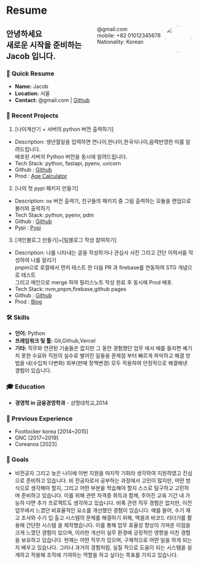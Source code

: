 # Resume


<img style="float:right;border-radius:50%;width:70px;padding:6px" src="/images/doh.webp" />

<span style="float:right;padding:6px"> 
  @gmail.com <br> mobile: +82 01012345678 <br> Nationality: Korean 
</span>

## 안녕하세요<br> 새로운 시작을 준비하는 Jacob 입니다.

### 📄 Quick Resume

- **Name:** Jacob
- **Location:** 서울
- **Contact:** @gmail.com  | [Github](https://github.com/Jacob-53)

### 🌟 Recent Projects

1. [나이계산기 + 서버의 python 버전 출력하기]
 - Description: 생년월일을 입력하면 연나이,만나이,한국식나이,음력반영한 띠를 알려드립니다.<br> 배포된 서버의 Python 버전을 동시에 알려드립니다.
 - Tech Stack: python, fastapi, pyenv, uvicorn 
 - Github : [Github](https://github.com/Jacob-53/nextjs-fastapi-starter)
 - Prod : [Age Calculator](https://acalc.jacob53.shop/)

2. [나의 첫 pypi 패키지 만들기]
 - Description: os 버전 출력기, 친구들의 패키지 중 그림 출력하는 모듈을 랜덤으로 불러와 출력하기
 - Tech Stack: python, pyenv, pdm
 - Github : [Github](https://github.com/Jacob-53/jacob-os-version-check)
 - Pypi : [Pypi](https://pypi.org/project/jacob-os-version-check/)

3. [개인블로그 만들기]+[팀블로그 작성 참여하기]
 - Description: 나를 나타내는 글을 작성하거나 관심사 사진 그리고 간단 이력서를 작성하여 나를 알리기 <br> pnpm으로 로컬에서 먼저 테스트 한 다음  PR 과 firebase를 연동하여 STG 개념으로 테스트 <br> 그리고 메인으로 merge 하여 릴리스노트 작성 완료 후 동시에 Prod 배포. 
 - Tech Stack: nvm,pnpm,firebase,github pages
 - Github : [Github](https://github.com/Jacob-53/jacob-53.github.io)
 - Prod : [Blog](https://blog.jacob53.shop/)

### 🛠️ Skills

- **언어:** Python
- **프레임워크 및 툴:** Git,Github,Vercel
- **기타:** 직무와 연관된 기술들은 없지만 그 동안 경험했던 업무 에서 예를 들자면 예기치 못한 수요와 직원의 실수로 벌어진 일들을 문제점 부터 빠르게 파악하고 해결 방법을 내(수입처 다변화) 외부(판매 정책변경) 모두 적용하여 안정적으로 해결해낸 경험이 있습니다. 

### 🎓 Education
- **경영학 in 금융경영학과** - 상명대학교,2014

### 🏢 Previous Experience
- Footlocker korea [2014~2015]
- GNC [2017~2019]
- Coreanos [2023]

### 🎯 Goals
- 비전공자 그리고 늦은 나이에 이번 지원을 마지막 기회라 생각하여 지원하였고 진심으로 준비하고 있습니다. 비
전공자로서 공부하는 과정에서 고민이 많지만, 어떤 방식으로 생각해야 할지, 그리고 어떤 부분을 학습해야 할지
스스로 탐구하고 고민하며 준비하고 있습니다. 이를 위해 관련 자격증 취득과 함께, 주어진 교육 기간 내 가능하
다면 추가 프로젝트도 생각하고 있습니다.
비록 관련 직무 경험은 없지만, 이전 업무에서 느꼈던 비효율적인 요소를 개선했던 경험이 있습니다. 예를 들어,
수기 재고 조사와 수기 입·출고 시스템의 문제를 해결하기 위해, 엑셀과 바코드 리더기를 활용해 간단한 시스템
을 제작했습니다. 이를 통해 업무 효율성 향상이 가져온 이점을 크게 느꼈던 경험이 있으며, 이러한 개선이 실무
환경에 긍정적인 영향을 미친 경험을 보유하고 있습니다.
현재는 어떤 직무가 있으며, 구체적으로 어떤 일을 하게 되는지 배우고 있습니다. 그러나 과거의 경험처럼, 실질
적으로 도움이 되는 시스템을 설계하고 적용해 조직에 기여하는 역할을 하고 싶다는 목표를 가지고 있습니다.


